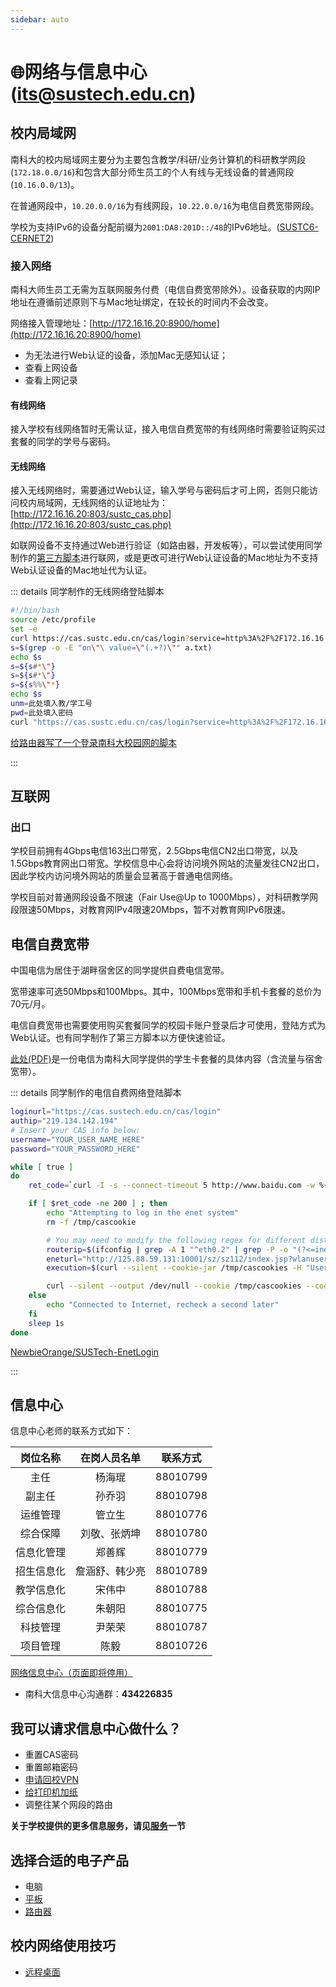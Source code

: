 ```yaml
---
sidebar: auto
---
```


# 🌐网络与信息中心 (its@sustech.edu.cn)
## 校内局域网

南科大的校内局域网主要分为主要包含教学/科研/业务计算机的科研教学网段(`172.18.0.0/16`)和包含大部分师生员工的个人有线与无线设备的普通网段(`10.16.0.0/13`)。

在普通网段中，`10.20.0.0/16`为有线网段，`10.22.0.0/16`为电信自费宽带网段。

学校为支持IPv6的设备分配前缀为`2001:DA8:201D::/48`的IPv6地址。([SUSTC6-CERNET2](http://www.nic.edu.cn/member-cgi/i6obj?query=SUSTC6-CERNET2))

### 接入网络

南科大师生员工无需为互联网服务付费（电信自费宽带除外）。设备获取的内网IP地址在遵循前述原则下与Mac地址绑定，在较长的时间内不会改变。

网络接入管理地址：[http://172.16.16.20:8900/home](http://172.16.16.20:8900/home)
* 为无法进行Web认证的设备，添加Mac无感知认证；
* 查看上网设备
* 查看上网记录

#### 有线网络

接入学校有线网络暂时无需认证，接入电信自费宽带的有线网络时需要验证购买过套餐的同学的学号与密码。

#### 无线网络

接入无线网络时，需要通过Web认证，输入学号与密码后才可上网，否则只能访问校内局域网，无线网络的认证地址为：[http://172.16.16.20:803/sustc_cas.php](http://172.16.16.20:803/sustc_cas.php)

如联网设备不支持通过Web进行验证（如路由器，开发板等），可以尝试使用同学制作的[第三方脚本](https://www.whexy.com/post/openwrt-zhi-jie-jue-nan-ke-da-xiao-yuan-wang-deng-lu-nan-ti/)进行联网，或是更改可进行Web认证设备的Mac地址为不支持Web认证设备的Mac地址代为认证。


::: details 同学制作的无线网络登陆脚本
``` bash
#!/bin/bash
source /etc/profile
set -e
curl https://cas.sustc.edu.cn/cas/login?service=http%3A%2F%2F172.16.16.20%3A803%2Fsustc_cas.php > a.txt
s=$(grep -o -E "on\"\ value=\"(.+?)\"" a.txt)
echo $s
s=${s#*\"}
s=${s#*\"}
s=${s%%\"*}
echo $s
unm=此处填入教/学工号
pwd=此处填入密码
curl "https://cas.sustc.edu.cn/cas/login?service=http%3A%2F%2F172.16.16.20%3A803%2Fsustc_cas.php" --data "username=$unm&password=$pwd&execution=$s&_eventId=submit&geolocation="
```
[给路由器写了一个登录南科大校园网的脚本](https://www.whexy.com/post/openwrt-zhi-jie-jue-nan-ke-da-xiao-yuan-wang-deng-lu-nan-ti/)

:::




## 互联网

### 出口

学校目前拥有4Gbps电信163出口带宽，2.5Gbps电信CN2出口带宽，以及1.5Gbps教育网出口带宽。[](https://biddingoffice.sustc.edu.cn/search/news/id/5085/pid)学校信息中心会将访问境外网站的流量发往CN2出口，因此学校内访问境外网站的质量会显著高于普通电信网络。

学校目前对普通网段设备不限速（Fair Use@Up to 1000Mbps），对科研教学网段限速50Mbps，对教育网IPv4限速20Mbps，暂不对教育网IPv6限速。

## 电信自费宽带

中国电信为居住于湖畔宿舍区的同学提供自费电信宽带。

宽带速率可选50Mbps和100Mbps。其中，100Mbps宽带和手机卡套餐的总价为70元/月。

电信自费宽带也需要使用购买套餐同学的校园卡账户登录后才可使用，登陆方式为Web认证。也有同学制作了第三方脚本以方便快速验证。

[此处(PDF)](https://cdn.jsdelivr.net/gh/sustc/sustech-online-ng@master/docs/service/network/CT_campus_broadband_plan.pdf)是一份电信为南科大同学提供的学生卡套餐的具体内容（含流量与宿舍宽带）。

::: details 同学制作的电信自费网络登陆脚本

``` bash
loginurl="https://cas.sustech.edu.cn/cas/login"
authip="219.134.142.194"
# Insert your CAS info below:
username="YOUR_USER_NAME_HERE"
password="YOUR_PASSWORD_HERE"

while [ true ]
do
	ret_code=`curl -I -s --connect-timeout 5 http://www.baidu.com -w %{http_code} | tail -n1`

	if [ $ret_code -ne 200 ] ; then
		echo "Attempting to log in the enet system"
		rm -f /tmp/cascookie

		# You may need to modify the following regex for different distros.
		routerip=$(ifconfig | grep -A 1 "^eth0.2" | grep -P -o "(?<=inet addr:).*(?=  Bcast)")
		eneturl="http://125.88.59.131:10001/sz/sz112/index.jsp?wlanuserip=$routerip&wlanacip=$authip"
		execution=$(curl --silent --cookie-jar /tmp/cascookies -H "User-Agent: Mozilla/5.0 (Windows NT 10.0; Win64; x64; rv:71.0) Gecko/20100101 Firefox/71.0" -L "$eneturl"  | grep -o 'execution.*/><input type' | grep -o '[^"]\{50,\}')

		curl --silent --output /dev/null --cookie /tmp/cascookies --cookie-jar /tmp/cascookies -H "Content-Type: application/x-www-form-urlencoded" -H "User-Agent: Mozilla/5.0 (Windows NT 10.0; Win64; x64; rv:71.0) Gecko/20100101 Firefox/71.0" -L -X POST "$loginurl" --data "username=$username&password=$password&execution=$execution&_eventId=submit&geolocation="
	else
		echo "Connected to Internet, recheck a second later"
	fi
	sleep 1s
done
```

[NewbieOrange/SUSTech-EnetLogin](https://github.com/NewbieOrange/SUSTech-EnetLogin)

:::

## 信息中心

信息中心老师的联系方式如下：

|  岗位名称  |  在岗人员名单  | 联系方式 |
| :--------: | :------------: | :------: |
|    主任    |     杨海琨     | 88010799 |
|   副主任   |     孙乔羽     | 88010798 |
|  运维管理  |     管立生     | 88010776 |
|  综合保障  |  刘敬、张炳坤  | 88010780 |
| 信息化管理 |     郑善辉     | 88010779 |
| 招生信息化 | 詹涵舒、韩少亮 | 88010789 |
| 教学信息化 |     宋伟中     | 88010788 |
| 综合信息化 |     朱朝阳     | 88010775 |
|  科技管理  |     尹荣荣     | 88010787 |
|  项目管理  |      陈毅      | 88010726 |

[网络信息中心（页面即将停用）](http://116.7.234.209/wlzx)

- 南科大信息中心沟通群：**434226835**

## 我可以请求信息中心做什么？

- 重置CAS密码
- 重置邮箱密码
- [申请回校VPN](./apply-for-vpn)
- [给打印机加纸](/service/unifound)
- 调整往某个网段的路由



**关于学校提供的更多信息服务，请见[服务](/service)一节**

## 选择合适的电子产品

- 电脑
- [平板](./choose-a-pad)
- [路由器](./choose-a-router)

## 校内网络使用技巧
- [远程桌面](./remote-desktop)